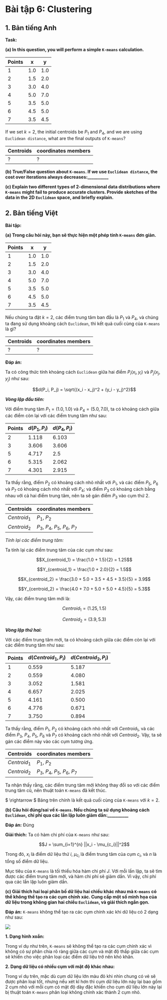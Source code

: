 # **Bài tập 6: Clustering**

## **1. Bản tiếng Anh**

**Task:** 

**(a) In this question, you will perform a simple `K-means` calculation.**

|Points| x | y |
|---|---|---|
|1|1.0|1.0|
|2|1.5|2.0|
|3|3.0|4.0|
|4|5.0|7.0|
|5|3.5|5.0|
|6|4.5|5.0|
|7|3.5|4.5|

If we set $k = 2$, the initial centroids be $P_1$ and $P_4$, and we are using `Euclidean distance`, what are the final outputs of `K-means`?

|Centroids| coordinates members |
|---|---|
|? | ? |

**(b) True/False question about `K-means`. If we use `Euclidean distance`, the cost over iterations always decreases:__________**

**(c) Explain two different types of 2-dimensional data distributions where `K-means` might fail to produce accurate clusters. Provide sketches of the data in the 2D `Euclidean` space, and briefly explain.**

## **2. Bản tiếng Việt**

**Bài tập:**

**(a) Trong câu hỏi này, bạn sẽ thực hiện một phép tính `K-means` đơn giản.**

|Points| x | y |
|---|---|---|
|1|1.0|1.0|
|2|1.5|2.0|
|3|3.0|4.0|
|4|5.0|7.0|
|5|3.5|5.0|
|6|4.5|5.0|
|7|3.5|4.5|

Nếu chúng ta đặt $k = 2$, các điểm trung tâm ban đầu là $P_1$ và $P_4$, và chúng ta đang sử dụng khoảng cách `Euclidean`, thì kết quả cuối cùng của `K-means` là gì?

|Centroids| coordinates members |
|---|---|
|? | ? |

**Đáp án:**

Ta có công thức tính khoảng cách `Euclidean` giữa hai điểm $P_i(x_i, y_i)$ và $P_j(x_j, y_j)$ như sau:

$$d(P_i, P_j) = \sqrt{(x_i - x_j)^2 + (y_i - y_j)^2}$$

***Vòng lặp đầu tiên:***

Với điểm trung tâm $P_1=(1.0, 1.0)$ và $P_4=(5.0, 7.0)$, ta có khoảng cách giữa các điểm còn lại với các điểm trung tâm như sau:

|Points| $d(P_1, P_i)$ | $d(P_4, P_i)$ |
|---|---|---|
|2|1.118|6.103|
|3|3.606|3.606|
|5|4.717|2.5|
|6|5.315|2.062|
|7|4.301|2.915|

Ta thấy rằng, điểm $P_2$ có khoảng cách nhỏ nhất với $P_1$, và các điểm $P_5$, $P_6$ và $P_7$ có khoảng cách nhỏ nhất với $P_4$; và điểm $P_3$ có khoảng cách bằng nhau với cả hai điểm trung tâm, nên ta sẽ gán điểm $P_3$ vào cụm thứ 2.

|Centroids| coordinates members |
|---|---|
|$Centroid_1$ | $P_1$, $P_2$|
|$Centroid_2$ | $P_3$, $P_4$, $P_5$, $P_6$, $P_7$|

*Tính lại các điểm trung tâm:*

Ta tính lại các điểm trung tâm của các cụm như sau:

$$X_{centroid_1} = \frac{1.0 + 1.5}{2} = 1.25$$

$$Y_{centroid_1} = \frac{1.0 + 2.0}{2} = 1.5$$

$$X_{centroid_2} = \frac{3.0 + 5.0 + 3.5 + 4.5 + 3.5}{5} = 3.9$$

$$Y_{centroid_2} = \frac{4.0 + 7.0 + 5.0 + 5.0 + 4.5}{5} = 5.3$$

Vậy, các điểm trung tâm mới là:

$$Centroid_1 = (1.25, 1.5)$$

$$Centroid_2 = (3.9, 5.3)$$

***Vòng lặp thứ hai:***

Với các điểm trung tâm mới, ta có khoảng cách giữa các điểm còn lại với các điểm trung tâm như sau:

|Points| $d(Centroid_1, P_i)$ | $d(Centroid_2, P_i)$ |
|---|---|---|
|1|0.559|5.187|
|2|0.559|4.080|
|3|3.052|1.581|
|4|6.657|2.025|
|5|4.161|0.500|
|6|4.776|0.671|
|7|3.750|0.894|

Ta thấy rằng, điểm $P_1$, $P_2$ có khoảng cách nhỏ nhất với $Centroid_1$, và các điểm $P_3$, $P_4$, $P_5$, $P_6$ và $P_7$ có khoảng cách nhỏ nhất với $Centroid_2$. Vậy, ta sẽ gán các điểm này vào các cụm tương ứng.

|Centroids| coordinates members |
|---|---|
|$Centroid_1$ | $P_1$, $P_2$|
|$Centroid_2$ | $P_3$, $P_4$, $P_5$, $P_6$, $P_7$|

Ta nhận thấy rằng, các điểm trung tâm mới không thay đổi so với các điểm trung tâm cũ, nên thuật toán `K-means` đã kết thúc.

$ \rightarrow $ Bảng trên chính là kết quả cuối cùng của `K-means` với $k = 2$.

**(b) Câu hỏi đúng/sai về `K-means`. Nếu chúng ta sử dụng khoảng cách `Euclidean`, chi phí qua các lần lặp luôn giảm dần:__________**

**Đáp án:** Đúng

**Giải thích:** Ta có hàm chi phí của `K-means` như sau:

$$J = \sum_{i=1}^{n} ||x_i - \mu_{c_i}||^2$$

Trong đó, $x_i$ là điểm dữ liệu thứ $i$, $\mu_{c_i}$ là điểm trung tâm của cụm $c_i$, và $n$ là tổng số điểm dữ liệu.

Mục tiêu của `K-means` là tối thiểu hóa hàm chi phí $J$. Với mỗi lần lặp, ta sẽ tìm được các điểm trung tâm mới, và hàm chi phí sẽ giảm dần. Vì vậy, chi phí qua các lần lặp luôn giảm dần.

**(c) Giải thích hai loại phân bố dữ liệu hai chiều khác nhau mà `K-means` có thể không thể tạo ra các cụm chính xác. Cung cấp một số minh họa của dữ liệu trong không gian hai chiều `Euclidean`, và giải thích ngắn gọn.**

**Đáp án:** `K-means` không thể tạo ra các cụm chính xác khi dữ liệu có 2 dạng như sau:

![](https://s3-ap-south-1.amazonaws.com/av-blog-media/wp-content/uploads/2017/02/05114142/q16sol.png)

**1. Dạng hình xoắn:**

Trong ví dụ như trên, `K-means` sẽ không thể tạo ra các cụm chính xác vì không có sự phân chia rõ ràng giữa các cụm và mật độ thấp giữa các cụm sẽ khiến cho việc phân loại các điểm dữ liệu trở nên khó khăn.

**2. Dạng dữ liệu có nhiều cụm với mật độ khác nhau:**

Trong ví dụ trên, mặc dù cụm dữ liệu lớn màu đỏ khi nhìn chung có vẻ sẽ được phân loại tốt, nhưng nếu xét kĩ hơn thì cụm dữ liệu lớn này lại bao gồm 2 cụm nhỏ với mỗi cụm có mật độ dày đặc khiến cho cụm dữ liệu lớn này lại bị thuật toán `K-means` phân loại không chính xác thành 2 cụm nhỏ.



